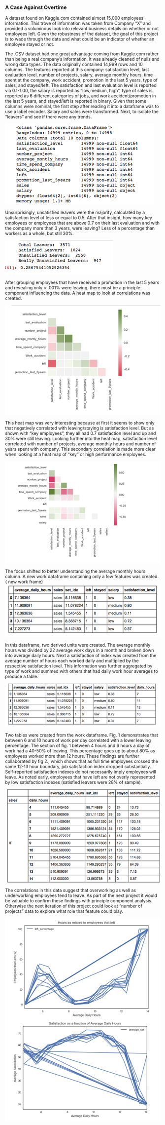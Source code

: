 ### A Case Against Overtime



A dataset found on Kaggle.com contained almost 15,000 employees’ information. This trove of information was taken from Company “X” and provided a voluminous look into relevant business details on whether or not employees left. Given the robustness of the dataset, the goal of this project is to wade through the data and what could be an indicator of whether an employee stayed or not. 

The .CSV dataset had one great advantage coming from Kaggle.com rather than being a real company’s information, it was already cleaned of nulls and wrong data types. The data originally contained 14,999 rows and 10 columns. The features reported at this company: satisfaction level, last evaluation level, number of projects, salary, average monthly hours, time spent at the company, work accident, promotion in the last 5 years, type of sales, and stayed/left. The satisfaction and last evaluation level is reported via 0.1-1.00, the salary is reported as “low,medium, high”, type of sales is reported as 6 different categories of jobs, and work accident/promotion in the last 5 years, and stayed/left is reported in binary. Given that some columns were nominal, the first step after reading it into a dataframe was to use a label encoder. Salary and sales were transformed. Next, to isolate the “leavers” and see if there were any trends. 

![alt text](https://github.com/jayghez/Valued_Employees/blob/master/VE_features.png)


Unsurprisingly, unsatisfied leavers were the majority, calculated by a satisfaction level of less or equal to 0.5. After that insight, how many key employees or employees that are above 0.7 on their last evaluation and with the company more than 3 years, were leaving? Less of a percentage than workers as a whole, but still 30%. 

![alt text](https://github.com/jayghez/Valued_Employees/blob/master/total%20leavers.png)

After grouping employees that have received a promotion in the last 5 years and revealing only < .001% were leaving, there must be a principle component influencing the data. A heat map to look at correlations was created. 

![alt text](https://github.com/jayghez/Valued_Employees/blob/master/heatmap%201.png)

This heat map was very interesting because at first it seems to show only that negatively correlated with leaving/staying is satisfaction level. But as shown with “key employees”, they all had 0.7 satisfaction level and up and 30% were still leaving. Looking further into the heat map, satisfaction level correlated with number of projects, average monthly hours and number of years spent with company. This secondary correlation is made more clear when looking at a heat map of “key” or high performance employees.

![alt text](https://github.com/jayghez/Valued_Employees/blob/master/heatmap%202.png)

The focus shifted to better understanding the average monthly hours column. A new work dataframe containing only a few features was created.{ new work frame}
![alt text](https://github.com/jayghez/Valued_Employees/blob/master/complied_table.png)

In this dataframe, two derived units were created. The average monthly hours was divided by 22 average work days in a month and broken down into average daily hours. Next a satisfaction of index was created from the average number of hours each worked daily and multiplied by the respective satisfaction level. This information was further aggregated by type of work and summed with others that had daily work hour averages to produce a table.

![alt text](https://github.com/jayghez/Valued_Employees/blob/master/new%20workframe.png)

Two tables were created from the work dataframe. Fig. 1 demonstrates that between 6 and 10 hours of work per day correlated with a lower leaving percentage. The section of fig. 1 between 4 hours and 6 hours a day of work had a 40-50% of leaving. This percentage goes up to about 80% as employees worked more than 12 hours. These findings are further collaborated by fig 2., which shows that as full time employees crossed the same 12-13 hour boundary, job satisfaction index dropped substantially. Self-reported satisfaction indexes do not necessarily imply employees will leave. As noted early, employees that have left are not overly represented by low satisfaction indexes (satisfied leavers were 28% of sample). 

![alt text](https://github.com/jayghez/Valued_Employees/blob/master/last%20table.png)

The correlations in this data suggest that overworking as well as underworking employees tend to leave. As part of the next project it would be valuable to confirm these findings with principle component analysis. Otherwise the next iteration of this project could look at “number of projects” data to explore what role that feature could play.

![alt text](https://github.com/jayghez/Valued_Employees/blob/master/graphs%20for%20VE%20con..png)



